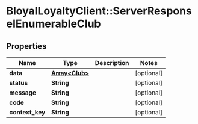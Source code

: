 # BloyalLoyaltyClient::ServerResponseIEnumerableClub

## Properties
Name | Type | Description | Notes
------------ | ------------- | ------------- | -------------
**data** | [**Array&lt;Club&gt;**](Club.md) |  | [optional] 
**status** | **String** |  | [optional] 
**message** | **String** |  | [optional] 
**code** | **String** |  | [optional] 
**context_key** | **String** |  | [optional] 

